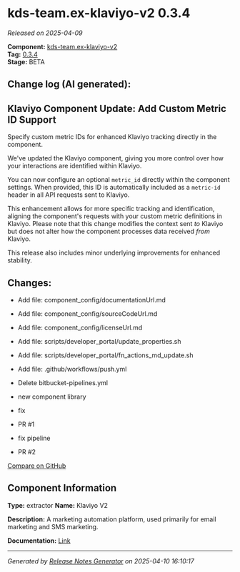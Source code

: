 #  kds-team.ex-klaviyo-v2 0.3.4

_Released on 2025-04-09_

**Component:** [kds-team.ex-klaviyo-v2](https://github.com/keboola/component-klaviyo-v2)  
**Tag:** [0.3.4](https://github.com/keboola/component-klaviyo-v2/releases/tag/0.3.4)  
**Stage:** BETA


## Change log (AI generated):
## Klaviyo Component Update: Add Custom Metric ID Support
Specify custom metric IDs for enhanced Klaviyo tracking directly in the component.

We've updated the Klaviyo component, giving you more control over how your interactions are identified within Klaviyo.

You can now configure an optional `metric_id` directly within the component settings. When provided, this ID is automatically included as a `metric-id` header in all API requests sent to Klaviyo.

This enhancement allows for more specific tracking and identification, aligning the component's requests with your custom metric definitions in Klaviyo. Please note that this change modifies the context sent *to* Klaviyo but does not alter how the component processes data received *from* Klaviyo.

This release also includes minor underlying improvements for enhanced stability.



## Changes:



- Add file: component_config/documentationUrl.md 




- Add file: component_config/sourceCodeUrl.md 




- Add file: component_config/licenseUrl.md 




- Add file: scripts/developer_portal/update_properties.sh 




- Add file: scripts/developer_portal/fn_actions_md_update.sh 




- Add file: .github/workflows/push.yml 




- Delete bitbucket-pipelines.yml 








- new component library 




- fix 




- PR #1 




- fix pipeline 




- PR #2 



[Compare on GitHub](https://github.com/keboola/component-klaviyo-v2/compare/0.3.3...0.3.4)



## Component Information
**Type:** extractor
**Name:** Klaviyo V2

**Description:** A marketing automation platform, used primarily for email marketing and SMS marketing. 


**Documentation:** [Link](https://github.com/keboola/component-klaviyo-v2/blob/main/README.md)



---
_Generated by [Release Notes Generator](https://github.com/keboola/release-notes-generator)
on 2025-04-10 16:10:17_